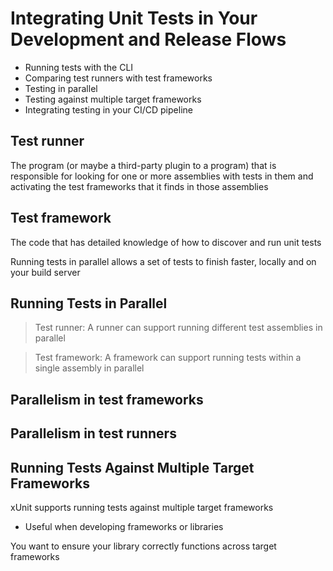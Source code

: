 #  Integrating Unit Tests in Your Development and Release Flows

- Running tests with the CLI
- Comparing test runners with test frameworks
- Testing in parallel
- Testing against multiple target frameworks
- Integrating testing in your CI/CD pipeline

## Test runner
The program (or maybe a third-party plugin to a program) that is responsible for looking for one or more assemblies with tests in them and activating the test frameworks that it finds in those assemblies

## Test framework
The code that has detailed knowledge of how to discover and run unit tests

Running tests in parallel allows a set of tests to finish faster, locally and on your build server

## Running Tests in Parallel

> Test runner: 
 A runner can support running different test assemblies in parallel

> Test framework: 
 A framework can support running tests within a single assembly in parallel


## Parallelism in test frameworks
## Parallelism in test runners

## Running Tests Against Multiple Target Frameworks

xUnit supports running tests against multiple target frameworks
- Useful when developing frameworks or libraries 

You want to ensure your library correctly functions across target frameworks
